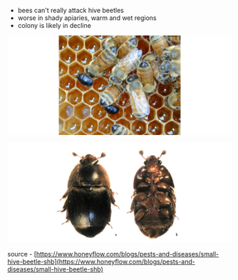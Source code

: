 - bees can't really attack hive beetles
- worse in shady apiaries, warm and wet regions
- colony is likely in decline

![](../../../img/beetle2.png)

![](../../../img/beetle.png)

source - [https://www.honeyflow.com/blogs/pests-and-diseases/small-hive-beetle-shb](https://www.honeyflow.com/blogs/pests-and-diseases/small-hive-beetle-shb)